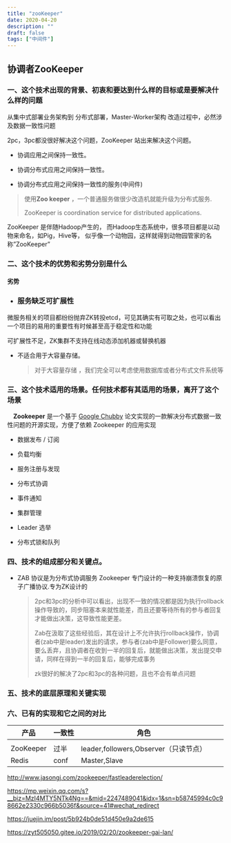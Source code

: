 ```yaml
---
title: "zooKeeper"
date: 2020-04-20
description: ""
draft: false
tags: ["中间件"]
---
```




##  协调者ZooKeeper

### 一、这个技术出现的背景、初衷和要达到什么样的目标或是要解决什么样的问题



从集中式部署业务架构到 分布式部署，Master-Worker架构 改造过程中，必然涉及数据一致性问题

2pc，3pc都没很好解决这个问题，ZooKeeper 站出来解决这个问题。

- 协调应用之间保持一致性。

- 协调分布式应用之间保持一致性。

- 协调分布式应用之间保持一致性的服务(中间件)

> 使用**Zoo keeper** ，一个普通服务做很少改造机就能升级为分布式服务.
>
> ZooKeeper is  coordination service for distributed applications.

ZooKeeper 是伴随Hadoop产生的， 而Hadoop生态系统中，很多项目都是以动物来命名，如Pig，Hive等， 似乎像一个动物园，这样就得到动物园管家的名称”ZooKeeper”



### 二、这个技术的优势和劣势分别是什么 





#### 劣势

- ### 服务缺乏可扩展性

微服务相关的项目都纷纷抛弃ZK转投etcd，可见其确实有可取之处，也可以看出一个项目的易用的重要性有时候甚至高于稳定性和功能

可扩展性不足，ZK集群不支持在线动态添加机器或替换机器



- 不适合用于大容量存储。

  > 对于大容量存储 ，我们完全可以考虑使用数据库或者分布式文件系统等

### 三、这个技术适用的场景。任何技术都有其适用的场景，离开了这个场景



　**Zookeeper** 是一个基于 [Google Chubby](https://static.googleusercontent.com/media/research.google.com/zh-CN//archive/chubby-osdi06.pdf) 论文实现的一款解决分布式数据一致性问题的开源实现，方便了依赖 Zookeeper 的应用实现 

- 数据发布 / 订阅

- 负载均衡

- 服务注册与发现

- 分布式协调

- 事件通知

- 集群管理

- Leader 选举

- 分布式锁和队列





### 四、技术的组成部分和关键点。

- ZAB 协议是为分布式协调服务 Zookeeper 专门设计的一种支持崩溃恢复的原子广播协议.专为ZK设计的

  > 2pc和3pc的分析中可以看出，出现不一致的情况都是因为执行rollback操作导致的，同步阻塞本来就性能差，而且还要等待所有的参与者回复才能做出决策，这导致性能更差。
  >
  > Zab在汲取了这些经验后，其在设计上不允许执行rollback操作，协调者(zab中是leader)发出的请求，参与者(zab中是Follower)要么同意，要么丢弃，且协调者在收到一半的回复后，就能做出决策，发出提交申请，同样在得到一半的回复后，能够完成事务
  >
  > zk很好的解决了2pc和3pc的各种问题，且也不会有单点问题







### 五、技术的底层原理和关键实现

### 六、已有的实现和它之间的对比

| 产品      | 一致性 | 角色                                  |      |      |
| --------- | ------ | ------------------------------------- | ---- | ---- |
|           |        |                                       |      |      |
| ZooKeeper | 过半   | leader,followers,Observer（只读节点） |      |      |
| Redis     | conf   | Master,Slave                          |      |      |





http://www.jasongj.com/zookeeper/fastleaderelection/

https://mp.weixin.qq.com/s?__biz=MzI4MTY5NTk4Ng==&mid=2247489041&idx=1&sn=b58745994c0c98662e2330c966b5036f&source=41#wechat_redirect

https://juejin.im/post/5b924b0de51d450e9a2de615

https://zyt505050.gitee.io/2019/02/20/zookeeper-gai-lan/